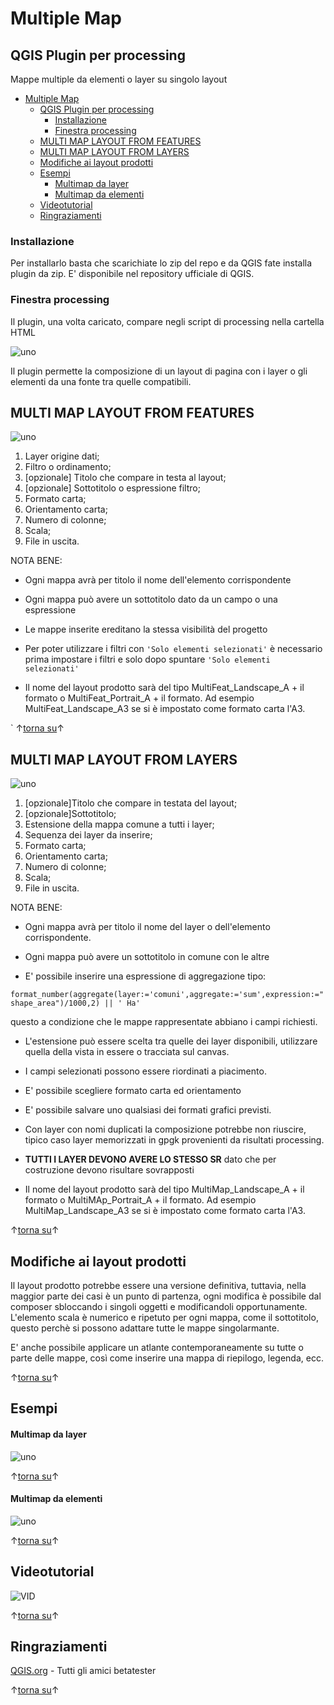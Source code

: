 # Multiple Map
## QGIS Plugin per processing

Mappe multiple da elementi o layer su singolo layout
<!-- TOC -->

- [Multiple Map](#multiple-map)
  - [QGIS Plugin per processing](#qgis-plugin-per-processing)
    - [Installazione](#installazione)
    - [Finestra processing](#finestra-processing)
  - [MULTI MAP LAYOUT FROM FEATURES](#multi-map-layout-from-features)
  - [MULTI MAP LAYOUT FROM LAYERS](#multi-map-layout-from-layers)
  - [Modifiche ai layout prodotti](#modifiche-ai-layout-prodotti)
  - [Esempi](#esempi)
      - [Multimap da layer](#multimap-da-layer)
      - [Multimap da elementi](#multimap-da-elementi)
  - [Videotutorial](#videotutorial)
  - [Ringraziamenti](#ringraziamenti)

<!-- /TOC -->

### Installazione
Per installarlo basta che scarichiate lo zip del repo e da QGIS fate installa plugin da zip. 
E' disponibile nel repository ufficiale di QGIS.

### Finestra processing
Il plugin, una volta caricato, compare negli script di processing nella cartella HTML

![uno](images/Processing.PNG)

Il plugin permette la composizione di un layout di pagina con i layer o gli elementi da una fonte tra quelle compatibili.

## MULTI MAP LAYOUT FROM FEATURES

![uno](images/MMfeatures_annotata.PNG)

1. Layer origine dati;
2. Filtro o ordinamento;
3. [opzionale] Titolo che compare in testa al layout;
4. [opzionale] Sottotitolo o espressione filtro;
5. Formato carta;
6. Orientamento carta;
7. Numero di colonne;
8. Scala;
9. File in uscita.

NOTA BENE: 

* Ogni mappa avrà per titolo il nome dell'elemento corrispondente

* Ogni mappa può avere un sottotitolo dato da un campo o una espressione
  
* Le mappe inserite ereditano la stessa visibilità del progetto

* Per poter utilizzare i filtri con `'Solo elementi selezionati'` è necessario prima impostare i filtri e solo dopo spuntare `'Solo elementi selezionati'`

* Il nome del layout prodotto sarà del tipo MultiFeat_Landscape_A + il formato o
 MultiFeat_Portrait_A + il formato. Ad esempio MultiFeat_Landscape_A3 se si è impostato come formato carta l'A3.

`
↑[torna su](#multiple-map)↑



## MULTI MAP LAYOUT FROM LAYERS

![uno](images/MMlayers_annotata.PNG)

1. [opzionale]Titolo che compare in testata del layout;
2. [opzionale]Sottotitolo;
3. Estensione della mappa comune a tutti i layer;
4. Sequenza dei layer da inserire;
5. Formato carta;
6. Orientamento carta;
7. Numero di colonne;
8. Scala;
9. File in uscita.

NOTA BENE: 

* Ogni mappa avrà per titolo il nome del layer o dell'elemento corrispondente.

* Ogni mappa può avere un sottotitolo in comune con le altre

* E' possibile inserire una espressione di aggregazione tipo:

 `format_number(aggregate(layer:='comuni',aggregate:='sum',expression:="shape_area")/1000,2) || ' Ha' `

questo a condizione che le mappe rappresentate abbiano i campi richiesti.

* L'estensione può essere scelta tra quelle dei layer disponibili, utilizzare quella della vista in essere o tracciata sul canvas.

* I campi selezionati possono essere riordinati a piacimento.

* E' possibile scegliere formato carta ed orientamento

* E' possibile salvare uno qualsiasi dei formati grafici previsti.

* Con layer con nomi duplicati la composizione potrebbe non riuscire, tipico caso layer memorizzati in gpgk provenienti da risultati processing.

* **TUTTI I LAYER DEVONO AVERE LO STESSO SR** dato che per costruzione devono risultare sovrapposti

* Il nome del layout prodotto sarà del tipo MultiMap_Landscape_A + il formato o
 MultiMAp_Portrait_A + il formato. Ad esempio MultiMap_Landscape_A3 se si è impostato come formato carta l'A3.

↑[torna su](#multiple-map)↑

## Modifiche ai layout prodotti

Il layout prodotto potrebbe essere una versione definitiva, tuttavia, nella maggior parte dei casi è un punto di partenza, ogni modifica è possibile dal composer sbloccando i singoli oggetti e modificandoli opportunamente.
L'elemento scala è numerico e ripetuto per ogni mappa, come il sottotitolo, questo perchè si possono adattare tutte le mappe singolarmante.

E' anche possibile applicare un atlante contemporaneamente su tutte o parte delle mappe, così come inserire una mappa di riepilogo, legenda, ecc.

↑[torna su](#multiple-map)↑

## Esempi

#### Multimap da layer

![uno](images/Esempio_Feature.PNG)

↑[torna su](#multiple-map)↑

#### Multimap da elementi

![uno](images/Esempio_Layer.PNG)

↑[torna su](#multiple-map)↑

## Videotutorial
![VID](images/Videotutorial.PNG)

↑[torna su](#multiple-map)↑

## Ringraziamenti
[QGIS.org](https://www.qgis.org/it/site/) - Tutti gli amici betatester


↑[torna su](#multiple-map)↑